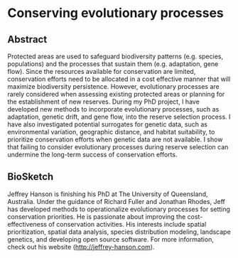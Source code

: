 # Conserving evolutionary processes

## Abstract

Protected areas are used to safeguard biodiversity patterns (e.g. species, populations) and the processes that sustain them (e.g. adaptation, gene flow). Since the resources available for conservation are limited, conservation efforts need to be allocated in a cost effective manner that will maximize biodiversity persistence. However, evolutionary processes are rarely considered when assessing existing protected areas or planning for the establishment of new reserves. During my PhD project, I have developed new methods to incorporate evolutionary processes, such as adaptation, genetic drift, and gene flow, into the reserve selection process. I have also investigated potential surrogates for genetic data, such as environmental variation, geographic distance, and habitat suitability, to prioritize conservation efforts when genetic data are not available. I show that failing to consider evolutionary processes during reserve selection can undermine the long-term success of conservation efforts.

## BioSketch

Jeffrey Hanson is finishing his PhD at The University of Queensland, Australia. Under the guidance of Richard Fuller and Jonathan Rhodes, Jeff has developed methods to operationalize evolutionary processes for setting conservation priorities. He is passionate about improving the cost-effectiveness of conservation activities. His interests include spatial prioritization, spatial data analysis, species distribution modeling, landscape genetics, and developing open source software. For more information, check out his website (http://jeffrey-hanson.com).
